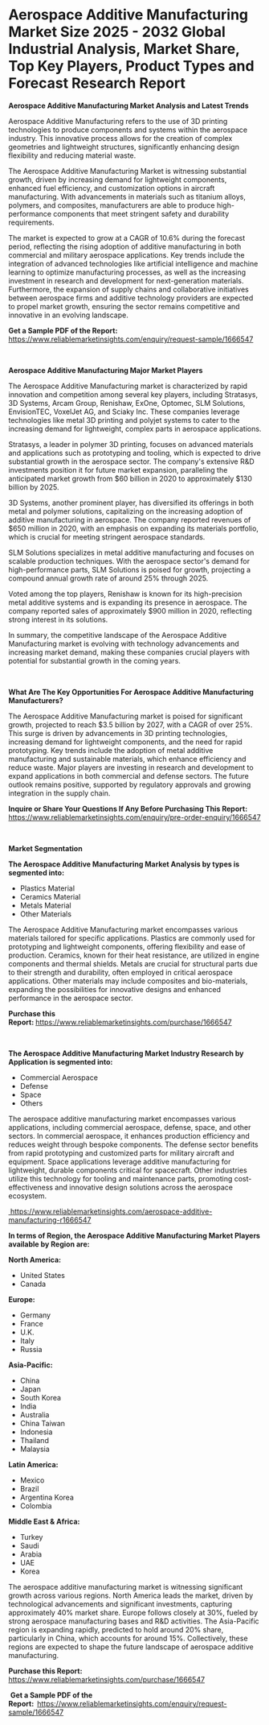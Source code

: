 <p><h1>Aerospace Additive Manufacturing Market Size 2025 - 2032 Global Industrial Analysis, Market Share, Top Key Players, Product Types and Forecast Research Report</h1></p><p><strong>Aerospace Additive Manufacturing Market Analysis and Latest Trends</strong></p>
<p><p>Aerospace Additive Manufacturing refers to the use of 3D printing technologies to produce components and systems within the aerospace industry. This innovative process allows for the creation of complex geometries and lightweight structures, significantly enhancing design flexibility and reducing material waste. </p><p>The Aerospace Additive Manufacturing Market is witnessing substantial growth, driven by increasing demand for lightweight components, enhanced fuel efficiency, and customization options in aircraft manufacturing. With advancements in materials such as titanium alloys, polymers, and composites, manufacturers are able to produce high-performance components that meet stringent safety and durability requirements. </p><p>The market is expected to grow at a CAGR of 10.6% during the forecast period, reflecting the rising adoption of additive manufacturing in both commercial and military aerospace applications. Key trends include the integration of advanced technologies like artificial intelligence and machine learning to optimize manufacturing processes, as well as the increasing investment in research and development for next-generation materials. Furthermore, the expansion of supply chains and collaborative initiatives between aerospace firms and additive technology providers are expected to propel market growth, ensuring the sector remains competitive and innovative in an evolving landscape.</p></p>
<p><strong>Get a Sample PDF of the Report:&nbsp;</strong> <a href="https://www.reliablemarketinsights.com/enquiry/request-sample/1666547?utm_campaign=2737&utm_medium=2&utm_source=Github&utm_content=ia&utm_term=16042025&utm_id=aerospace-additive-manufacturing">https://www.reliablemarketinsights.com/enquiry/request-sample/1666547</a></p>
<p>&nbsp;</p>
<p><strong>Aerospace Additive Manufacturing Major Market Players</strong></p>
<p><p>The Aerospace Additive Manufacturing market is characterized by rapid innovation and competition among several key players, including Stratasys, 3D Systems, Arcam Group, Renishaw, ExOne, Optomec, SLM Solutions, EnvisionTEC, VoxelJet AG, and Sciaky Inc. These companies leverage technologies like metal 3D printing and polyjet systems to cater to the increasing demand for lightweight, complex parts in aerospace applications.</p><p>Stratasys, a leader in polymer 3D printing, focuses on advanced materials and applications such as prototyping and tooling, which is expected to drive substantial growth in the aerospace sector. The company's extensive R&D investments position it for future market expansion, paralleling the anticipated market growth from $60 billion in 2020 to approximately $130 billion by 2025.</p><p>3D Systems, another prominent player, has diversified its offerings in both metal and polymer solutions, capitalizing on the increasing adoption of additive manufacturing in aerospace. The company reported revenues of $650 million in 2020, with an emphasis on expanding its materials portfolio, which is crucial for meeting stringent aerospace standards.</p><p>SLM Solutions specializes in metal additive manufacturing and focuses on scalable production techniques. With the aerospace sector's demand for high-performance parts, SLM Solutions is poised for growth, projecting a compound annual growth rate of around 25% through 2025.</p><p>Voted among the top players, Renishaw is known for its high-precision metal additive systems and is expanding its presence in aerospace. The company reported sales of approximately $900 million in 2020, reflecting strong interest in its solutions.</p><p>In summary, the competitive landscape of the Aerospace Additive Manufacturing market is evolving with technology advancements and increasing market demand, making these companies crucial players with potential for substantial growth in the coming years.</p></p>
<p>&nbsp;</p>
<p><strong>What Are The Key Opportunities For Aerospace Additive Manufacturing Manufacturers?</strong></p>
<p><p>The Aerospace Additive Manufacturing market is poised for significant growth, projected to reach $3.5 billion by 2027, with a CAGR of over 25%. This surge is driven by advancements in 3D printing technologies, increasing demand for lightweight components, and the need for rapid prototyping. Key trends include the adoption of metal additive manufacturing and sustainable materials, which enhance efficiency and reduce waste. Major players are investing in research and development to expand applications in both commercial and defense sectors. The future outlook remains positive, supported by regulatory approvals and growing integration in the supply chain.</p></p>
<p><strong>Inquire or Share Your Questions If Any Before Purchasing This Report:</strong> <a href="https://www.reliablemarketinsights.com/enquiry/pre-order-enquiry/1666547?utm_campaign=2737&utm_medium=2&utm_source=Github&utm_content=ia&utm_term=16042025&utm_id=aerospace-additive-manufacturing">https://www.reliablemarketinsights.com/enquiry/pre-order-enquiry/1666547</a></p>
<p>&nbsp;</p>
<p><strong>Market Segmentation</strong></p>
<p><strong>The Aerospace Additive Manufacturing Market Analysis by types is segmented into:</strong></p>
<p><ul><li>Plastics Material</li><li>Ceramics Material</li><li>Metals Material</li><li>Other Materials</li></ul></p>
<p><p>The Aerospace Additive Manufacturing market encompasses various materials tailored for specific applications. Plastics are commonly used for prototyping and lightweight components, offering flexibility and ease of production. Ceramics, known for their heat resistance, are utilized in engine components and thermal shields. Metals are crucial for structural parts due to their strength and durability, often employed in critical aerospace applications. Other materials may include composites and bio-materials, expanding the possibilities for innovative designs and enhanced performance in the aerospace sector.</p></p>
<p><strong>Purchase this Report:&nbsp;</strong><a href="https://www.reliablemarketinsights.com/purchase/1666547?utm_campaign=2737&utm_medium=2&utm_source=Github&utm_content=ia&utm_term=16042025&utm_id=aerospace-additive-manufacturing">https://www.reliablemarketinsights.com/purchase/1666547</a></p>
<p>&nbsp;</p>
<p><strong>The Aerospace Additive Manufacturing Market Industry Research by Application is segmented into:</strong></p>
<p><ul><li>Commercial Aerospace</li><li>Defense</li><li>Space</li><li>Others</li></ul></p>
<p><p>The aerospace additive manufacturing market encompasses various applications, including commercial aerospace, defense, space, and other sectors. In commercial aerospace, it enhances production efficiency and reduces weight through bespoke components. The defense sector benefits from rapid prototyping and customized parts for military aircraft and equipment. Space applications leverage additive manufacturing for lightweight, durable components critical for spacecraft. Other industries utilize this technology for tooling and maintenance parts, promoting cost-effectiveness and innovative design solutions across the aerospace ecosystem.</p></p>
<p><a href="https://www.reliablemarketinsights.com/aerospace-additive-manufacturing-r1666547?utm_campaign=2737&utm_medium=2&utm_source=Github&utm_content=ia&utm_term=16042025&utm_id=aerospace-additive-manufacturing">&nbsp;https://www.reliablemarketinsights.com/aerospace-additive-manufacturing-r1666547</a></p>
<p><strong>In terms of Region, the Aerospace Additive Manufacturing Market Players available by Region are:</strong></p>
<p>
    <p> <strong> North America: </strong>
        <ul>
            <li>United States</li>
            <li>Canada</li>
        </ul>
        </p> 
    <p> <strong> Europe: </strong>
        <ul>
            <li>Germany</li>
            <li>France</li>
            <li>U.K.</li>
            <li>Italy</li>
            <li>Russia</li>
        </ul>
        </p> 
    <p> <strong> Asia-Pacific: </strong>
        <ul>
            <li>China</li>
            <li>Japan</li>
            <li>South Korea</li>
            <li>India</li>
            <li>Australia</li>
            <li>China Taiwan</li>
            <li>Indonesia</li>
            <li>Thailand</li>
            <li>Malaysia</li>
        </ul>
        </p> 
    <p> <strong> Latin America: </strong>
        <ul>
            <li>Mexico</li>
            <li>Brazil</li>
            <li>Argentina Korea</li>
            <li>Colombia</li>
        </ul>
        </p> 
    <p> <strong> Middle East & Africa: </strong>
        <ul>
            <li>Turkey</li>
            <li>Saudi</li>
            <li>Arabia</li>
            <li>UAE</li>
            <li>Korea</li>
        </ul>
    </p>
    </p>
<p><p>The aerospace additive manufacturing market is witnessing significant growth across various regions. North America leads the market, driven by technological advancements and significant investments, capturing approximately 40% market share. Europe follows closely at 30%, fueled by strong aerospace manufacturing bases and R&D activities. The Asia-Pacific region is expanding rapidly, predicted to hold around 20% share, particularly in China, which accounts for around 15%. Collectively, these regions are expected to shape the future landscape of aerospace additive manufacturing.</p></p>
<p><strong>Purchase this Report: </strong><a href="https://www.reliablemarketinsights.com/purchase/1666547?utm_campaign=2737&utm_medium=2&utm_source=Github&utm_content=ia&utm_term=16042025&utm_id=aerospace-additive-manufacturing">https://www.reliablemarketinsights.com/purchase/1666547</a></p>
<p>&nbsp;<strong>Get a Sample PDF of the Report:&nbsp;&nbsp;</strong><a href="https://www.reliablemarketinsights.com/enquiry/request-sample/1666547?utm_campaign=2737&utm_medium=2&utm_source=Github&utm_content=ia&utm_term=16042025&utm_id=aerospace-additive-manufacturing">https://www.reliablemarketinsights.com/enquiry/request-sample/1666547</a></p>
<p><strong></strong></p>
<p><p></p><p></p><p></p></p>